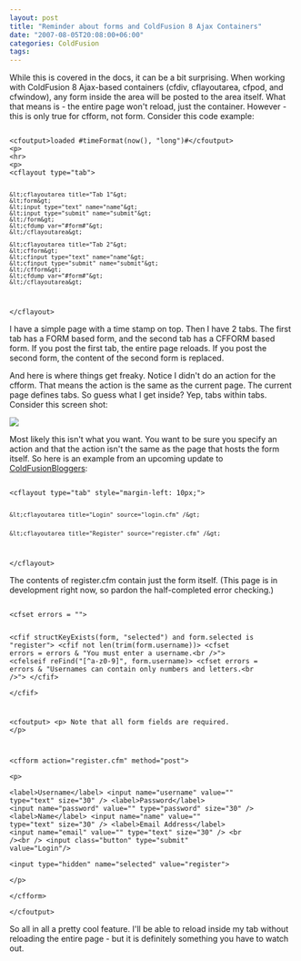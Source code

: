 ```yaml
---
layout: post
title: "Reminder about forms and ColdFusion 8 Ajax Containers"
date: "2007-08-05T20:08:00+06:00"
categories: ColdFusion 
tags: 
---
```


While this is covered in the docs, it can be a bit surprising. When working with ColdFusion 8 Ajax-based containers (cfdiv, cflayoutarea, cfpod, and cfwindow), any form inside the area will be posted to the area itself. What that means is - the entire page won't reload, just the container. However - this is only true for cfform, not form. Consider this code example:
<!--more-->
<code>
&lt;cfoutput&gt;loaded #timeFormat(now(), "long")#&lt;/cfoutput&gt;
&lt;p&gt;
&lt;hr&gt;
&lt;p&gt;
&lt;cflayout type="tab"&gt;

	&lt;cflayoutarea title="Tab 1"&gt;
	&lt;form&gt;
	&lt;input type="text" name="name"&gt;
	&lt;input type="submit" name="submit"&gt;
	&lt;/form&gt;
	&lt;cfdump var="#form#"&gt;
	&lt;/cflayoutarea&gt;
	
	&lt;cflayoutarea title="Tab 2"&gt;
	&lt;cfform&gt;
	&lt;cfinput type="text" name="name"&gt;
	&lt;cfinput type="submit" name="submit"&gt;
	&lt;/cfform&gt;
	&lt;cfdump var="#form#"&gt;
	&lt;/cflayoutarea&gt;
	
&lt;/cflayout&gt;
</code>

I have a simple page with a time stamp on top. Then I have 2 tabs. The first tab has a FORM based form, and the second tab has a CFFORM based form. If you post the first tab, the entire page reloads. If you post the second form, the content of the second form is replaced.

And here is where things get freaky. Notice I didn't do an action for the cfform. That means the action is the same as the current page. The current page defines tabs. So guess what I get inside? Yep, tabs within tabs. Consider this screen shot:

<img src="https://static.raymondcamden.com/images//Picture 21.png">

Most likely this isn't what you want. You want to be sure you specify an action and that the action isn't the same as the page that hosts the form itself. So here is an example from an upcoming update to <a href="http://www.coldfusionbloggers.org">ColdFusionBloggers</a>:

<code>
&lt;cflayout type="tab" style="margin-left: 10px;"&gt;

	&lt;cflayoutarea title="Login" source="login.cfm" /&gt;


	&lt;cflayoutarea title="Register" source="register.cfm" /&gt;

&lt;/cflayout&gt;
</code>

The contents of register.cfm contain just the form itself. (This page is in development right now, so pardon the half-completed error checking.)

<code>
&lt;cfset errors = ""&gt;

&lt;cfif structKeyExists(form, "selected") and form.selected is "register"&gt;
	&lt;cfif not len(trim(form.username))&gt;
		&lt;cfset errors = errors & "You must enter a username.&lt;br /&gt;"&gt;
	&lt;cfelseif reFind("[^a-z0-9]", form.username)&gt;
		&lt;cfset errors = errors & "Usernames can contain only numbers and letters.&lt;br /&gt;"&gt;
	&lt;/cfif&gt;	
&lt;/cfif&gt;

&lt;cfoutput&gt;
&lt;p&gt;
Note that all form fields are required.
&lt;/p&gt;

&lt;cfform action="register.cfm" method="post"&gt;		
&lt;p&gt;				
&lt;label&gt;Username&lt;/label&gt;
&lt;input name="username" value="" type="text" size="30" /&gt;
&lt;label&gt;Password&lt;/label&gt;
&lt;input name="password" value="" type="password" size="30" /&gt;
&lt;label&gt;Name&lt;/label&gt;
&lt;input name="name" value="" type="text" size="30" /&gt;
&lt;label&gt;Email Address&lt;/label&gt;
&lt;input name="email" value="" type="text" size="30" /&gt;
&lt;br /&gt;&lt;br /&gt;
&lt;input class="button" type="submit" value="Login"/&gt;		
&lt;input type="hidden" name="selected" value="register"&gt;	
&lt;/p&gt;		
&lt;/cfform&gt;		
&lt;/cfoutput&gt;
</code>

So all in all a pretty cool feature. I'll be able to reload inside my tab without reloading the entire page - but it is definitely something you have to watch out.